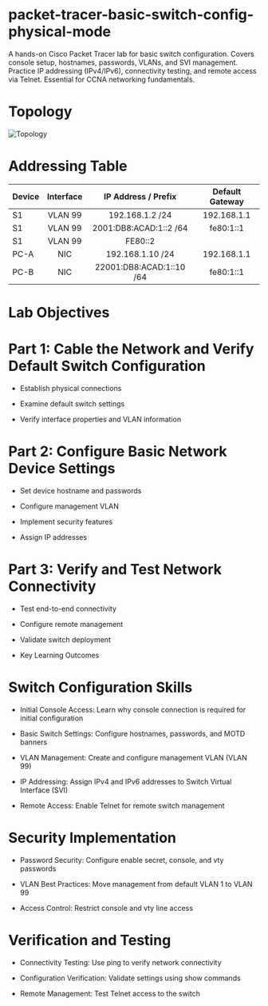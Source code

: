 # packet-tracer-basic-switch-config-physical-mode

A hands-on Cisco Packet Tracer lab for basic switch configuration. Covers console setup, hostnames, passwords, VLANs, and SVI management. Practice IP addressing (IPv4/IPv6), connectivity testing, and remote access via Telnet. Essential for CCNA networking fundamentals.

# Topology
![Topology](packet-tracer-physical-mode-configuration/topology.png)  

# Addressing Table

| Device | Interface | IP Address / Prefix | Default Gateway | 
| :---   |  :---:    |       :---:         |  :---:          |
| S1     |  VLAN 99  | 192.168.1.2 /24     | 192.168.1.1     |
| S1     |  VLAN 99  | 2001:DB8:ACAD:1::2 /64 | fe80:1::1    |
| S1     |  VLAN 99  | FE80::2             |                 |
| PC-A   |  NIC      | 192.168.1.10 /24    |192.168.1.1      |
| PC-B   |  NIC      | 22001:DB8:ACAD:1::10 /64 | fe80:1::1  |

# Lab Objectives

# Part 1: Cable the Network and Verify Default Switch Configuration

- Establish physical connections

- Examine default switch settings

- Verify interface properties and VLAN information

# Part 2: Configure Basic Network Device Settings

- Set device hostname and passwords

- Configure management VLAN

- Implement security features

- Assign IP addresses

# Part 3: Verify and Test Network Connectivity

- Test end-to-end connectivity

- Configure remote management

- Validate switch deployment

- Key Learning Outcomes

# Switch Configuration Skills

- Initial Console Access: Learn why console connection is required for initial configuration

- Basic Switch Settings: Configure hostnames, passwords, and MOTD banners

- VLAN Management: Create and configure management VLAN (VLAN 99)

- IP Addressing: Assign IPv4 and IPv6 addresses to Switch Virtual Interface (SVI)

- Remote Access: Enable Telnet for remote switch management

# Security Implementation

- Password Security: Configure enable secret, console, and vty passwords

- VLAN Best Practices: Move management from default VLAN 1 to VLAN 99

- Access Control: Restrict console and vty line access

# Verification and Testing

- Connectivity Testing: Use ping to verify network connectivity

- Configuration Verification: Validate settings using show commands

- Remote Management: Test Telnet access to the switch




































